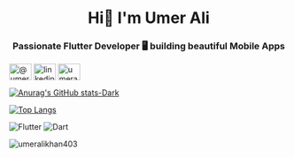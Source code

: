 <h1 align="center">Hi👋 I'm Umer Ali</h1>
<h3 align="center">Passionate Flutter Developer 🖥 building beautiful Mobile Apps</h3>

<a href="https://twitter.com/@umeralikhan403" target="blank"><img align="center" src="https://raw.githubusercontent.com/rahuldkjain/github-profile-readme-generator/master/src/images/icons/Social/twitter.svg" alt="@umeralikhan403" height="30" width="40" /></a>
<a href="https://linkedin.com/in/linkedin.com/in/umer-ali-96a5581b2" target="blank"><img align="center" src="https://raw.githubusercontent.com/rahuldkjain/github-profile-readme-generator/master/src/images/icons/Social/linked-in-alt.svg" alt="linkedin.com/in/umer-ali-96a5581b2" height="30" width="40" /></a>
<a href="https://instagram.com/umerali_khan" target="blank"><img align="center" src="https://raw.githubusercontent.com/rahuldkjain/github-profile-readme-generator/master/src/images/icons/Social/instagram.svg" alt="umerali_khan" height="30" width="40" /></a>
</p>

[![Anurag's GitHub stats-Dark](https://github-readme-stats.vercel.app/api?username=Umeralikhan403&show_icons=true&theme=dark#gh-dark-mode-only)](https://github.com/anuraghazra/github-readme-stats#gh-dark-mode-only)

[![Top Langs](https://github-readme-stats.vercel.app/api/top-langs/?username=Umeralikhan403&layout=compact)](https://github.com/anuraghazra/github-readme-stats)

![Flutter](https://img.shields.io/badge/Flutter-%2302569B.svg?style=for-the-badge&logo=Flutter&logoColor=white)
![Dart](https://img.shields.io/badge/dart-%230175C2.svg?style=for-the-badge&logo=dart&logoColor=white)

<p><img align="center" src="https://github-readme-streak-stats.herokuapp.com/?user=umeralikhan403&" alt="umeralikhan403" /></p>
